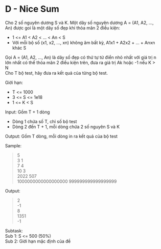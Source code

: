 # **D - Nice Sum**

Cho 2 số nguyên dương S và K. Một dãy số nguyên dương A = (A1, A2, …, An) được goi là một dãy số đẹp khi thỏa mãn 2 điều kiện:  
  * 1 <= A1 < A2 < … < An < S
  * Với mỗi bộ số (x1, x2, …, xn) không âm bất kỳ, A1x1 + A2x2 + … + Anxn khác S  

Gọi A = (A1, A2, …, An) là dãy số đẹp có thứ tự từ điển nhỏ nhất với giá trị n lớn nhất có thể thỏa mãn 2 điều kiện trên, đưa ra giá trị Ak hoặc -1 nếu K > N  
Cho T bộ test, hãy đưa ra kết quả của từng bộ test.

Giới hạn: 
* T <= 1000
* 3 <= S <= 1e18
* 1 <= K < S

Input: Gồm T + 1 dòng  
* Dòng 1 chứa số T, chỉ số bộ test  
* Dòng 2 đến T + 1, mỗi dòng chứa 2 số nguyên S và K  

Output: Gồm T dòng, mỗi dòng in ra kết quả của bộ test

Sample:
> 5  
3 1  
7 4  
10 3  
2022 507  
1000000000000000000 999999999999999999

Output:
> 2  
-1  
8  
1351  
-1

Subtask:  
Sub 1: S <= 500 (50%)  
Sub 2: Giới hạn mặc định của đề